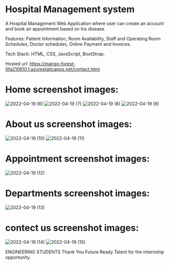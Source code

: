 # Hospital Management system
A Hospital Management Web Application where user can create an account and book an appointment based on his disease.

Features: Patient Information, Room Availability, Staff and Operating Room Schedules, Doctor schedules, Online Payment and Invoices.

Tech Stack: HTML, CSS, JavaScript, BootStrap.

Hosted url: 
https://mango-forest-0fa210610.1.azurestaticapps.net/contact.html

# Home screenshot images:
![2022-04-19 (6)](https://user-images.githubusercontent.com/96227238/163949951-5684d829-1a5d-4003-af47-ca835ed4cbdd.png)
![2022-04-19 (7)](https://user-images.githubusercontent.com/96227238/163949968-8ea8ee72-1a19-4f36-ac44-1023aab18099.png)
![2022-04-19 (8)](https://user-images.githubusercontent.com/96227238/163949980-7432d50e-f134-4b67-be0a-5493cce0a5a8.png)
![2022-04-19 (9)](https://user-images.githubusercontent.com/96227238/163950002-1d7d6d46-5d48-4499-aa62-dbab4d6f4444.png)
# About us screenshot images:
![2022-04-19 (10)](https://user-images.githubusercontent.com/96227238/163950402-abbcc0a8-e498-4e15-975f-3bb581f78468.png)
![2022-04-19 (11)](https://user-images.githubusercontent.com/96227238/163950525-aafb037c-8e6a-415a-bb9a-f9663ea18fcf.png)
# Appointment screenshot images:
![2022-04-19 (12)](https://user-images.githubusercontent.com/96227238/163950996-27769471-cb4f-4841-ba34-42631224620e.png)
# Departments screenshot images:
![2022-04-19 (13)](https://user-images.githubusercontent.com/96227238/163951457-da176206-f8da-4e38-83ee-a310ff203d83.png)
# contect us screenshot images:
![2022-04-19 (14)](https://user-images.githubusercontent.com/96227238/163953767-4fdb9a3c-c695-4aed-ab34-dd9790b382aa.png)
![2022-04-19 (15)](https://user-images.githubusercontent.com/96227238/163953785-69476ec4-6c3f-4ca1-8585-c6452b027308.png)


ENGINEERING STUDENTS
Thank You Future Ready Talent for the internship opportunity.
